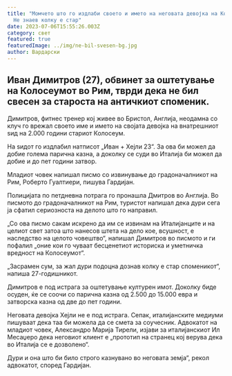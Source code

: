 ```yaml
---
title: "Момчето што го издлаби своето и името на неговата девојка на Колосеумот:
  Не знаев колку е стар"
date: 2023-07-06T15:55:26.003Z
category: свет
featured: true
featuredImage: ../img/ne-bil-svesen-bg.jpg
author: Вардарски
---
```

<!--StartFragment-->

## Иван Димитров (27), обвинет за оштетување на Колосеумот во Рим, тврди дека не бил свесен за староста на античкиот споменик.

<!--EndFragment--><!--StartFragment-->

Димитров, фитнес тренер кој живее во Бристол, Англија, неодамна со клуч го врежал своето име и името на својата девојка на внатрешниот ѕид на 2.000 години стариот Колосеум.

На ѕидот го издлабил натписот „Иван + Хејли 23“. За ова би можел да добие голема парична казна, а доколку се суди во Италија би можел да добие и до пет години затвор.

Младиот човек напишал писмо со извинување до градоначалникот на Рим, Роберто Гуалтиери, пишува Гардијан.

Полицијата по петдневна потрага го пронашла Дмитров во Англија. Во писмото до градоначалникот на Рим, туристот напишал дека дури сега ја сфатил сериозноста на делото што го направил.

„Со ова писмо сакам искрено да им се извинам на Италијанците и на целиот свет затоа што нанесов штета на дело кое, всушност, е наследство на целото човештво“, напишал Димитров во писмото и ги пофалил „оние кои го чуваат бесценетиот историска и уметничка вредност на Колосеумот“.

„Засрамен сум, за жал дури подоцна дознав колку е стар споменикот“, напиша 27-годишникот.

<!--EndFragment--><!--StartFragment-->

Димитров е под истрага за оштетување културен имот. Доколку биде осуден, ќе се соочи со парична казна од 2.500 до 15.000 евра и затворска казна од две до пет години.

Неговата девојка Хејли не е под истрага. Сепак, италијанските медиуми пишуваат дека таа би можела да се смета за соучесник. Адвокатот на младиот човек, Александро Марија Тирели, изјави за италијанскиот Ил Месаџеро дека неговиот клиент е „прототип на странец кој верува дека во Италија се е дозволено“.

Дури и она што би било строго казнувано во неговата земја“, рекол адвокатот, според Гардијан.

<!--EndFragment-->